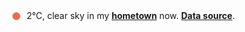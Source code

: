 <img src="assets/weather.png?hour=2024-11-05-15" alt="clear sky" width="25" height="25" style="vertical-align:middle;position:relative;top:-1pt;"/> 2&deg;C, clear sky in my [**hometown**](https://en.wikipedia.org/wiki/Beijing) now. [**Data source**](https://openweathermap.org/).
